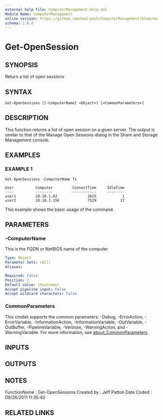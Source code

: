 ```yaml
---
external help file: ComputerManagement-help.xml
Module Name: ComputerManagement
online version: https://github.com/mod-posh/ComputerManagement/blob/master/docs/Get-OpenSession.md#get-opensession
schema: 2.0.0
---
```


# Get-OpenSession

## SYNOPSIS
Return a list of open sessions

## SYNTAX

```
Get-OpenSessions [[-ComputerName] <Object>] [<CommonParameters>]
```

## DESCRIPTION
This function returns a list of open session on a given server.
The output is
similar to that of the Manage Open Sessions dialog in the Share and Storage
Management console.

## EXAMPLES

### EXAMPLE 1
```
Get-OpenSessions -ComputerName fs

User          Computer         ConnectTime     IdleTime
----          --------         -----------     --------
user1         10.10.1.62              1615            1
user2         10.10.1.156             7529           17
```

This example shows the basic usage of the command.

## PARAMETERS

### -ComputerName
This is the FQDN or NetBIOS name of the computer

```yaml
Type: Object
Parameter Sets: (All)
Aliases:

Required: False
Position: 1
Default value: (hostname)
Accept pipeline input: False
Accept wildcard characters: False
```

### CommonParameters
This cmdlet supports the common parameters: -Debug, -ErrorAction, -ErrorVariable, -InformationAction, -InformationVariable, -OutVariable, -OutBuffer, -PipelineVariable, -Verbose, -WarningAction, and -WarningVariable. For more information, see [about_CommonParameters](http://go.microsoft.com/fwlink/?LinkID=113216).

## INPUTS

## OUTPUTS

## NOTES
FunctionName : Get-OpenSessions
Created by   : Jeff Patton
Date Coded   : 09/26/2011 11:35:40

## RELATED LINKS
